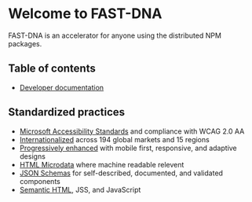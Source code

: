# Welcome to FAST-DNA

FAST-DNA is an accelerator for anyone using the distributed NPM packages.

## Table of contents

* [Developer documentation](developer/readme.md)

## Standardized practices

* [Microsoft Accessibility Standards](https://github.com/Microsoft/fast-dna/wiki/accessibility) and compliance with WCAG 2.0 AA
* [Internationalized](https://github.com/Microsoft/fast-dna/wiki/localization) across 194 global markets and 15 regions
* [Progressively enhanced](https://en.wikipedia.org/wiki/Progressive_enhancement) with mobile first, responsive, and adaptive designs
* [HTML Microdata](https://en.wikipedia.org/wiki/Microdata_%28HTML%29) where machine readable relevent
* [JSON Schemas](http://json-schema.org) for self-described, documented, and validated components
* [Semantic HTML](https://en.wikipedia.org/wiki/Semantic_HTML), JSS, and JavaScript